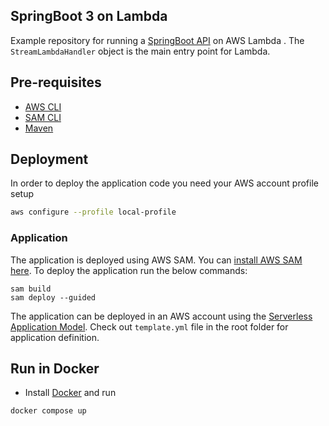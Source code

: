 
## SpringBoot 3 on Lambda

Example repository for running a [SpringBoot API](https://projects.spring.io/spring-boot/) on AWS Lambda . The `StreamLambdaHandler` object is the main entry point for Lambda.

## Pre-requisites
* [AWS CLI](https://aws.amazon.com/cli/)
* [SAM CLI](https://github.com/awslabs/aws-sam-cli)
* [Maven](https://maven.apache.org/)

## Deployment

In order to deploy the application code you need your AWS account profile setup

```bash
aws configure --profile local-profile
```

### Application

The application is deployed using AWS SAM. You can [install AWS SAM here](https://docs.aws.amazon.com/serverless-application-model/latest/developerguide/install-sam-cli.html). To deploy the application run the below commands:

```
sam build
sam deploy --guided
```
The application can be deployed in an AWS account using the [Serverless Application Model](https://github.com/awslabs/serverless-application-model). Check out `template.yml` file in the root folder for application definition.

## Run in Docker

* Install [Docker](https://docs.docker.com/desktop/) and run

```
docker compose up
```